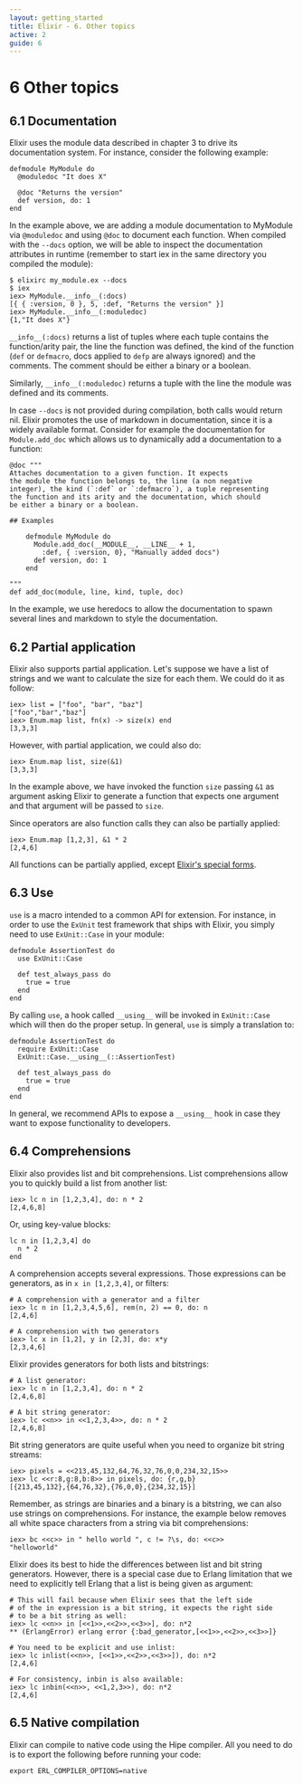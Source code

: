 ```yaml
---
layout: getting_started
title: Elixir - 6. Other topics
active: 2
guide: 6
---
```


# 6 Other topics

## 6.1 Documentation

Elixir uses the module data described in chapter 3 to drive its documentation system. For instance, consider the following example:

    defmodule MyModule do
      @moduledoc "It does X"

      @doc "Returns the version"
      def version, do: 1
    end

In the example above, we are adding a module documentation to MyModule via `@moduledoc` and using `@doc` to document each function. When compiled with the `--docs` option, we will be able to inspect the documentation attributes in runtime (remember to start iex in the same directory you compiled the module):

    $ elixirc my_module.ex --docs
    $ iex
    iex> MyModule.__info__(:docs)
    [{ { :version, 0 }, 5, :def, "Returns the version" }]
    iex> MyModule.__info__(:moduledoc)
    {1,"It does X"}

`__info__(:docs)` returns a list of tuples where each tuple contains the function/arity pair, the line the function was defined, the kind of the function (`def` or `defmacro`, docs applied to `defp` are always ignored) and the comments. The comment should be either a binary or a boolean.

Similarly, `__info__(:moduledoc)` returns a tuple with the line the module was defined and its comments.

In case `--docs` is not provided during compilation, both calls would return nil. Elixir promotes the use of markdown in documentation, since it is a widely available format. Consider for example the documentation for `Module.add_doc` which allows us to dynamically add a documentation to a function:

    @doc """
    Attaches documentation to a given function. It expects
    the module the function belongs to, the line (a non negative
    integer), the kind (`:def` or `:defmacro`), a tuple representing
    the function and its arity and the documentation, which should
    be either a binary or a boolean.

    ## Examples

        defmodule MyModule do
          Module.add_doc(__MODULE__, __LINE__ + 1,
            :def, { :version, 0}, "Manually added docs")
          def version, do: 1
        end

    """
    def add_doc(module, line, kind, tuple, doc)

In the example, we use heredocs to allow the documentation to spawn several lines and markdown to style the documentation.

## 6.2 Partial application

Elixir also supports partial application. Let's suppose we have a list of strings and we want to calculate the size for each them. We could do it as follow:

    iex> list = ["foo", "bar", "baz"]
    ["foo","bar","baz"]
    iex> Enum.map list, fn(x) -> size(x) end
    [3,3,3]

However, with partial application, we could also do:

    iex> Enum.map list, size(&1)
    [3,3,3]

In the example above, we have invoked the function `size` passing `&1` as argument asking Elixir to generate a function that expects one argument and that argument will be passed to `size`.

Since operators are also function calls they can also be partially applied:

    iex> Enum.map [1,2,3], &1 * 2
    [2,4,6]

All functions can be partially applied, except [Elixir's special forms](https://github.com/elixir-lang/elixir/tree/master/lib/elixir/special_forms.ex).

## 6.3 Use

`use` is a macro intended to a common API for extension. For instance, in order to use the `ExUnit` test framework that ships with Elixir, you simply need to use `ExUnit::Case` in your module:

    defmodule AssertionTest do
      use ExUnit::Case

      def test_always_pass do
        true = true
      end
    end

By calling `use`, a hook called `__using__` will be invoked in `ExUnit::Case` which will then do the proper setup. In general, `use` is simply a translation to:

    defmodule AssertionTest do
      require ExUnit::Case
      ExUnit::Case.__using__(::AssertionTest)

      def test_always_pass do
        true = true
      end
    end

In general, we recommend APIs to expose a `__using__` hook in case they want to expose functionality to developers.

## 6.4 Comprehensions

Elixir also provides list and bit comprehensions. List comprehensions allow you to quickly build a list from another list:

    iex> lc n in [1,2,3,4], do: n * 2
    [2,4,6,8]

Or, using key-value blocks:

    lc n in [1,2,3,4] do
      n * 2
    end

A comprehension accepts several expressions. Those expressions can be generators, as in `x in [1,2,3,4]`, or filters:

    # A comprehension with a generator and a filter
    iex> lc n in [1,2,3,4,5,6], rem(n, 2) == 0, do: n
    [2,4,6]

    # A comprehension with two generators
    iex> lc x in [1,2], y in [2,3], do: x*y
    [2,3,4,6]

Elixir provides generators for both lists and bitstrings:

    # A list generator:
    iex> lc n in [1,2,3,4], do: n * 2
    [2,4,6,8]

    # A bit string generator:
    iex> lc <<n>> in <<1,2,3,4>>, do: n * 2
    [2,4,6,8]

Bit string generators are quite useful when you need to organize bit string streams:

    iex> pixels = <<213,45,132,64,76,32,76,0,0,234,32,15>>
    iex> lc <<r:8,g:8,b:8>> in pixels, do: {r,g,b}
    [{213,45,132},{64,76,32},{76,0,0},{234,32,15}]

Remember, as strings are binaries and a binary is a bitstring, we can also use strings on comprehensions. For instance, the example below removes all white space characters from a string via bit comprehensions:

    iex> bc <<c>> in " hello world ", c != ?\s, do: <<c>>
    "helloworld"

Elixir does its best to hide the differences between list and bit string generators. However, there is a special case due to Erlang limitation that we need to explicitly tell Erlang that a list is being given as argument:

    # This will fail because when Elixir sees that the left side
    # of the in expression is a bit string, it expects the right side
    # to be a bit string as well:
    iex> lc <<n>> in [<<1>>,<<2>>,<<3>>], do: n*2
    ** (ErlangError) erlang error {:bad_generator,[<<1>>,<<2>>,<<3>>]}

    # You need to be explicit and use inlist:
    iex> lc inlist(<<n>>, [<<1>>,<<2>>,<<3>>]), do: n*2
    [2,4,6]

    # For consistency, inbin is also available:
    iex> lc inbin(<<n>>, <<1,2,3>>), do: n*2
    [2,4,6]

## 6.5 Native compilation

Elixir can compile to native code using the Hipe compiler. All you need to do is to export the following before running your code:

    export ERL_COMPILER_OPTIONS=native
